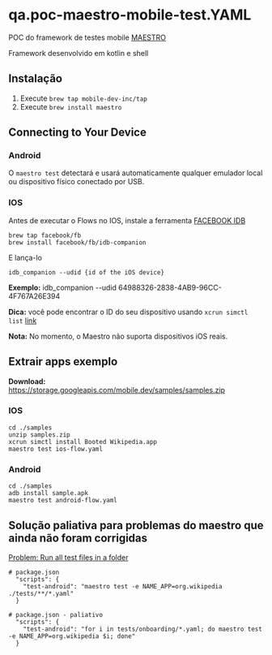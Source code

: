 # qa.poc-maestro-mobile-test.YAML

POC do framework de testes mobile [MAESTRO](https://maestro.mobile.dev/)

Framework desenvolvido em kotlin e shell

## Instalação

1. Execute `brew tap mobile-dev-inc/tap`
2. Execute `brew install maestro`

## Connecting to Your Device

### Android

O `maestro test` detectará e usará automaticamente qualquer emulador local ou dispositivo físico conectado por USB.

### IOS

Antes de executar o Flows no IOS, instale a ferramenta [FACEBOOK IDB](https://fbidb.io/)

```
brew tap facebook/fb
brew install facebook/fb/idb-companion
```

E lança-lo

```
idb_companion --udid {id of the iOS device}
```

**Exemplo:** idb_companion --udid 64988326-2838-4AB9-96CC-4F767A26E394

**Dica:** você pode encontrar o ID do seu dispositivo usando `xcrun simctl list` [link](https://medium.com/xcblog/simctl-control-ios-simulators-from-command-line-78b9006a20dc)

**Nota:** No momento, o Maestro não suporta dispositivos iOS reais.

## Extrair apps exemplo

**Download:** https://storage.googleapis.com/mobile.dev/samples/samples.zip 

### IOS

```
cd ./samples
unzip samples.zip
xcrun simctl install Booted Wikipedia.app
maestro test ios-flow.yaml
```

### Android

```
cd ./samples
adb install sample.apk
maestro test android-flow.yaml
```

## Solução paliativa para problemas do maestro que ainda não foram corrigidas

[Problem: Run all test files in a folder](https://github.com/mobile-dev-inc/maestro/issues/335)

```
# package.json
  "scripts": {
    "test-android": "maestro test -e NAME_APP=org.wikipedia  ./tests/**/*.yaml"
  }
```

```
# package.json - paliativo
  "scripts": {
    "test-android": "for i in tests/onboarding/*.yaml; do maestro test -e NAME_APP=org.wikipedia $i; done"
  }
```